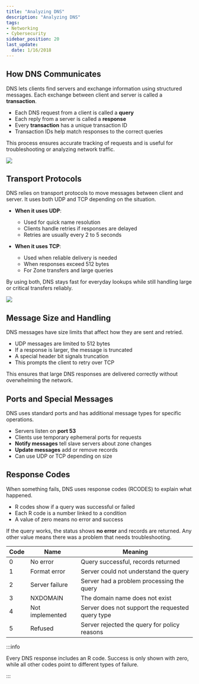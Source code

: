 ```yaml
---
title: "Analyzing DNS"
description: "Analyzing DNS"
tags: 
- Networking
- Cybersecurity
sidebar_position: 20
last_update:
  date: 1/16/2018
---
```



## How DNS Communicates

DNS lets clients find servers and exchange information using structured messages. Each exchange between client and server is called a **transaction**.

- Each DNS request from a client is called a **query**
- Each reply from a server is called a **response**
- Every **transaction** has a unique transaction ID
- Transaction IDs help match responses to the correct queries

This process ensures accurate tracking of requests and is useful for troubleshooting or analyzing network traffic.

<div class="img-center"> 

![](/img/docs/all-things-network-basics-dns-analysis.png)

</div>



## Transport Protocols

DNS relies on transport protocols to move messages between client and server. It uses both UDP and TCP depending on the situation.

- **When it uses UDP**:

  - Used for quick name resolution
  - Clients handle retries if responses are delayed
  - Retries are usually every 2 to 5 seconds

- **When it uses TCP**:

  - Used when reliable delivery is needed 
  - When responses exceed 512 bytes
  - For Zone transfers and large queries 

By using both, DNS stays fast for everyday lookups while still handling large or critical transfers reliably.

<div class="img-center"> 

![](/img/docs/Screenshot-2025-08-17-012412.png)

</div>


## Message Size and Handling

DNS messages have size limits that affect how they are sent and retried.

- UDP messages are limited to 512 bytes
- If a response is larger, the message is truncated
- A special header bit signals truncation
- This prompts the client to retry over TCP

This ensures that large DNS responses are delivered correctly without overwhelming the network.

## Ports and Special Messages

DNS uses standard ports and has additional message types for specific operations.

- Servers listen on **port 53**
- Clients use temporary ephemeral ports for requests
- **Notify messages** tell slave servers about zone changes
- **Update messages** add or remove records 
- Can use UDP or TCP depending on size


## Response Codes

When something fails, DNS uses response codes (RCODES) to explain what happened.

- R codes show if a query was successful or failed
- Each R code is a number linked to a condition
- A value of zero means no error and success

If the query works, the status shows **no error** and records are returned. Any other value means there was a problem that needs troubleshooting.

| Code | Name            | Meaning                                          |
| ---- | --------------- | ------------------------------------------------ |
| 0    | No error        | Query successful, records returned               |
| 1    | Format error    | Server could not understand the query            |
| 2    | Server failure  | Server had a problem processing the query        |
| 3    | NXDOMAIN        | The domain name does not exist                   |
| 4    | Not implemented | Server does not support the requested query type |
| 5    | Refused         | Server rejected the query for policy reasons     |

:::info

Every DNS response includes an R code. Success is only shown with zero, while all other codes point to different types of failure. 

::: 

